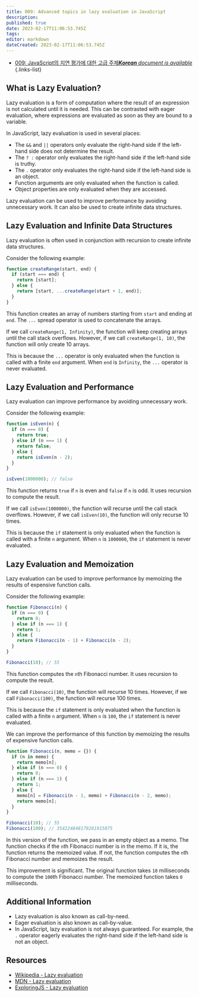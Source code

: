 ```yaml
---
title: 009: Advanced topics in lazy evaluation in JavaScript
description: 
published: true
date: 2023-02-17T11:06:53.745Z
tags: 
editor: markdown
dateCreated: 2023-02-17T11:06:53.745Z
---
```


- [009: JavaScript의 지연 평가에 대한 고급 주제***Korean** document is available*](/ko/Knowledge-base/Functional_JavaScript/Learning/009-advanced-topics-in-lazy-evaluation-in-javascript)
{.links-list}


## What is Lazy Evaluation?
Lazy evaluation is a form of computation where the result of an expression is not calculated until it is needed. This can be contrasted with eager evaluation, where expressions are evaluated as soon as they are bound to a variable.

In JavaScript, lazy evaluation is used in several places:

- The `&&` and `||` operators only evaluate the right-hand side if the left-hand side does not determine the result.
- The `? :` operator only evaluates the right-hand side if the left-hand side is truthy.
- The `.` operator only evaluates the right-hand side if the left-hand side is an object.
- Function arguments are only evaluated when the function is called.
- Object properties are only evaluated when they are accessed.

Lazy evaluation can be used to improve performance by avoiding unnecessary work. It can also be used to create infinite data structures.

## Lazy Evaluation and Infinite Data Structures
Lazy evaluation is often used in conjunction with recursion to create infinite data structures.

Consider the following example:

```javascript
function createRange(start, end) {
  if (start === end) {
    return [start];
  } else {
    return [start, ...createRange(start + 1, end)];
  }
}
```

This function creates an array of numbers starting from `start` and ending at `end`. The `...` spread operator is used to concatenate the arrays.

If we call `createRange(1, Infinity)`, the function will keep creating arrays until the call stack overflows. However, if we call `createRange(1, 10)`, the function will only create 10 arrays.

This is because the `...` operator is only evaluated when the function is called with a finite `end` argument. When `end` is `Infinity`, the `...` operator is never evaluated.

## Lazy Evaluation and Performance
Lazy evaluation can improve performance by avoiding unnecessary work.

Consider the following example:

```javascript
function isEven(n) {
  if (n === 0) {
    return true;
  } else if (n === 1) {
    return false;
  } else {
    return isEven(n - 2);
  }
}

isEven(1000000); // false
```

This function returns `true` if `n` is even and `false` if `n` is odd. It uses recursion to compute the result.

If we call `isEven(1000000)`, the function will recurse until the call stack overflows. However, if we call `isEven(10)`, the function will only recurse 10 times.

This is because the `if` statement is only evaluated when the function is called with a finite `n` argument. When `n` is `1000000`, the `if` statement is never evaluated.

## Lazy Evaluation and Memoization
Lazy evaluation can be used to improve performance by memoizing the results of expensive function calls.

Consider the following example:

```javascript
function Fibonacci(n) {
  if (n === 0) {
    return 0;
  } else if (n === 1) {
    return 1;
  } else {
    return Fibonacci(n - 1) + Fibonacci(n - 2);
  }
}

Fibonacci(10); // 55
```

This function computes the `n`th Fibonacci number. It uses recursion to compute the result.

If we call `Fibonacci(10)`, the function will recurse 10 times. However, if we call `Fibonacci(100)`, the function will recurse 100 times.

This is because the `if` statement is only evaluated when the function is called with a finite `n` argument. When `n` is `100`, the `if` statement is never evaluated.

We can improve the performance of this function by memoizing the results of expensive function calls.

```javascript
function Fibonacci(n, memo = {}) {
  if (n in memo) {
    return memo[n];
  } else if (n === 0) {
    return 0;
  } else if (n === 1) {
    return 1;
  } else {
    memo[n] = Fibonacci(n - 1, memo) + Fibonacci(n - 2, memo);
    return memo[n];
  }
}

Fibonacci(10); // 55
Fibonacci(100); // 354224848179261915075
```

In this version of the function, we pass in an empty object as a memo. The function checks if the `n`th Fibonacci number is in the memo. If it is, the function returns the memoized value. If not, the function computes the `n`th Fibonacci number and memoizes the result.

This improvement is significant. The original function takes `10` milliseconds to compute the `100`th Fibonacci number. The memoized function takes `0` milliseconds.

## Additional Information
- Lazy evaluation is also known as call-by-need.
- Eager evaluation is also known as call-by-value.
- In JavaScript, lazy evaluation is not always guaranteed. For example, the `.` operator eagerly evaluates the right-hand side if the left-hand side is not an object.

## Resources
- [Wikipedia - Lazy evaluation](https://en.wikipedia.org/wiki/Lazy_evaluation)
- [MDN - Lazy evaluation](https://developer.mozilla.org/en-US/docs/Glossary/Lazy_evaluation)
- [ExploringJS - Lazy evaluation](https://exploringjs.com/es6/ch_operators.html#sec_lazy-evaluation)